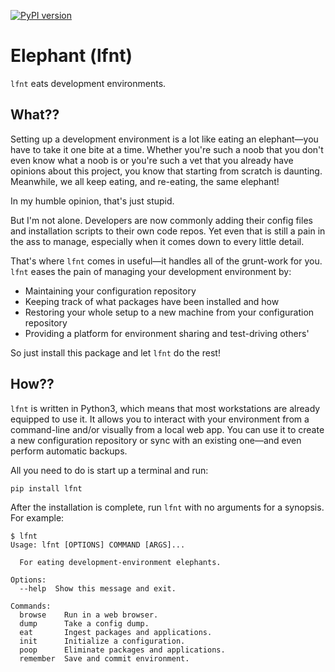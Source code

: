 [![PyPI version](https://badge.fury.io/py/lfnt.svg)](https://badge.fury.io/py/lfnt)

# Elephant (lfnt)

`lfnt` eats development environments.

## What??

Setting up a development environment is a lot like eating an elephant—you have to take it one bite at a time.
Whether you're such a noob that you don't even know what a noob is or you're such a vet that you already have opinions about this project, you know that starting from scratch is daunting.
Meanwhile, we all keep eating, and re-eating, the same elephant!

In my humble opinion, that's just stupid.

But I'm not alone.
Developers are now commonly adding their config files and installation scripts to their own code repos.
Yet even that is still a pain in the ass to manage, especially when it comes down to every little detail.

That's where `lfnt` comes in useful—it handles all of the grunt-work for you.
`lfnt` eases the pain of managing your development environment by:

* Maintaining your configuration repository
* Keeping track of what packages have been installed and how
* Restoring your whole setup to a new machine from your configuration repository
* Providing a platform for environment sharing and test-driving others'

So just install this package and let `lfnt` do the rest!

## How??

`lfnt` is written in Python3, which means that most workstations are already equipped to use it.
It allows you to interact with your environment from a command-line and/or visually from a local web app.
You can use it to create a new configuration repository or sync with an existing one—and even perform automatic backups.

All you need to do is start up a terminal and run:

`pip install lfnt`

After the installation is complete, run `lfnt` with no arguments for a synopsis.
For example:

```
$ lfnt
Usage: lfnt [OPTIONS] COMMAND [ARGS]...

  For eating development-environment elephants.

Options:
  --help  Show this message and exit.

Commands:
  browse    Run in a web browser.
  dump      Take a config dump.
  eat       Ingest packages and applications.
  init      Initialize a configuration.
  poop      Eliminate packages and applications.
  remember  Save and commit environment.
```
